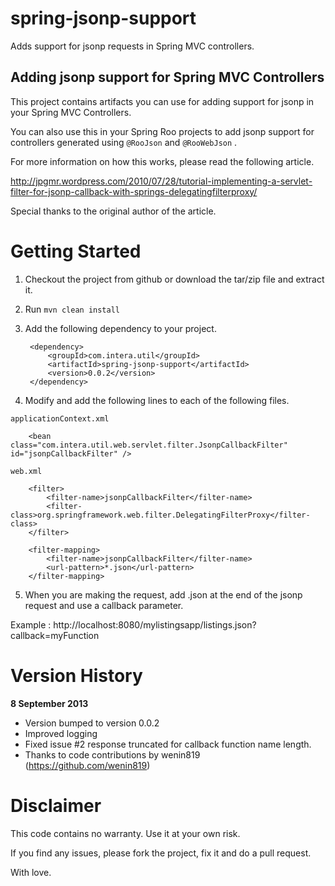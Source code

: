 
spring-jsonp-support
====================

Adds support for jsonp requests in Spring MVC controllers.


Adding jsonp support for Spring MVC Controllers
------------------------------------------------

This project contains artifacts you can use for adding support for jsonp in your Spring MVC Controllers.

You can also use this in your Spring Roo projects to add jsonp support for controllers generated using `@RooJson` and `@RooWebJson` .

For more information on how this works, please read the following article.

http://jpgmr.wordpress.com/2010/07/28/tutorial-implementing-a-servlet-filter-for-jsonp-callback-with-springs-delegatingfilterproxy/

Special thanks to the original author of the article.

Getting Started
================
1. Checkout the project from github or download the tar/zip file and extract it.

2. Run `mvn clean install`

3. Add the following dependency to your project.

        <dependency>
			<groupId>com.intera.util</groupId>
			<artifactId>spring-jsonp-support</artifactId>
			<version>0.0.2</version>
		</dependency>

4. Modify and add the following lines to each of the following files.

`applicationContext.xml`


		<bean class="com.intera.util.web.servlet.filter.JsonpCallbackFilter" id="jsonpCallbackFilter" />


`web.xml`

		<filter>
		    <filter-name>jsonpCallbackFilter</filter-name>
		    <filter-class>org.springframework.web.filter.DelegatingFilterProxy</filter-class>
		</filter>
		 
		<filter-mapping>
		    <filter-name>jsonpCallbackFilter</filter-name>
		    <url-pattern>*.json</url-pattern>
		</filter-mapping>


5. When you are making the request, add .json at the end of the jsonp request and use a callback parameter.

Example : http://localhost:8080/mylistingsapp/listings.json?callback=myFunction

Version History
=====
**8 September 2013**
- Version bumped to version 0.0.2
- Improved logging
- Fixed issue #2 response truncated for callback function name length.
- Thanks to code contributions by wenin819 (https://github.com/wenin819)

Disclaimer
==========
This code contains no warranty. Use it at your own risk.

If you find any issues, please fork the project, fix it and do a pull request.

With love.
